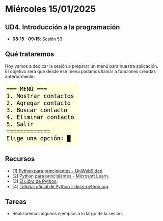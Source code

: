 # Miércoles 15/01/2025

## UD4. Introducción a la programación

- **08:15 - 09:15**: Sesión 53

## Qué trataremos
Hoy vamos a dedicar la sesión a preparar un menú para nuestra aplicación. El objetivo será que desde ese menú podamos llamar a funciones creadas anteriormente:

![menu](../../Documents/Images/menu.png)


## Recursos
- [1] [Python para principiantes - UniWebSidad](https://uniwebsidad.com/libros/python?from=librosweb).
- [2] [Python para principiantes - Microsoft Learn](https://learn.microsoft.com/es-es/training/paths/beginner-python/?utm_source=chatgpt.com).
- [3] [El Libro de Python](https://ellibrodepython.com/).
- [4] [Tutorial oficial de Python - docs-python.org](https://docs.python.org/es/3.13/tutorial/index.html).

## Tareas
- Realizaremos algunos ejemplos a lo largo de la sesión.




